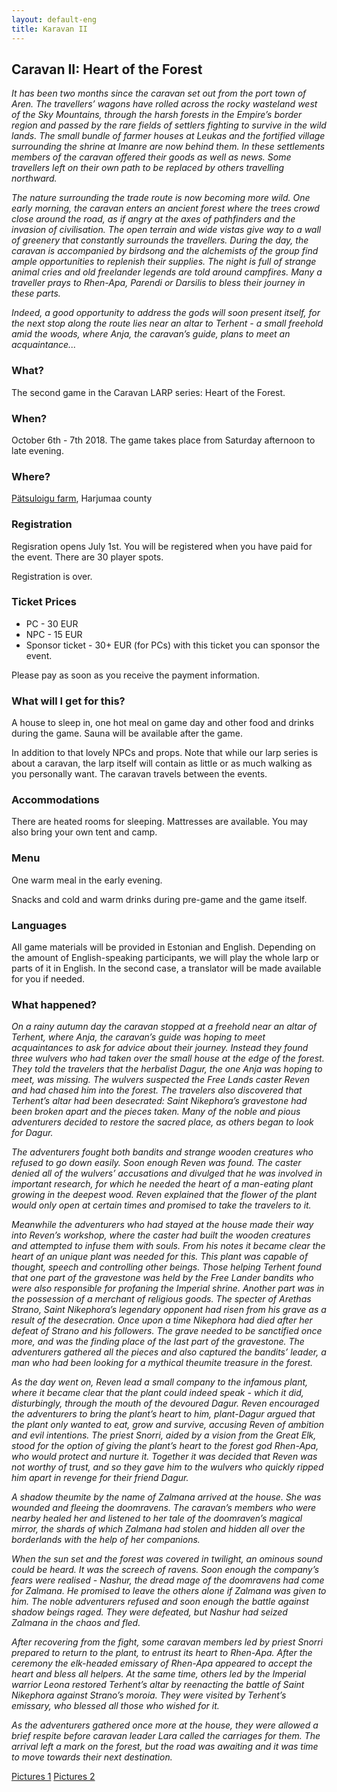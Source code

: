 ```yaml
---
layout: default-eng
title: Karavan II
---
```

## Caravan II: Heart of the Forest

_It has been two months since the caravan set out from the port town of Aren. The travellers’ wagons have rolled across the rocky wasteland west of the Sky Mountains, through the harsh forests in the Empire’s border region and passed by the rare fields of settlers fighting to survive in the wild lands. The small bundle of farmer houses at Leukas and the fortified village surrounding the shrine at Imanre are now behind them. In these settlements members of the caravan offered their goods as well as news. Some travellers left on their own path to be replaced by others travelling northward._

_The nature surrounding the trade route is now becoming more wild. One early morning, the caravan enters an ancient forest where the trees crowd close around the road, as if angry at the axes of pathfinders and the invasion of civilisation. The open terrain and wide vistas give way to a wall of greenery that constantly surrounds the travellers. During the day, the caravan is accompanied by birdsong and the alchemists of the group find ample opportunities to replenish their supplies. The night is full of strange animal cries and old freelander legends are told around campfires. Many a traveller prays to Rhen-Apa, Parendi or Darsilis to bless their journey in these parts._

_Indeed, a good opportunity to address the gods will soon present itself, for the next stop along the route lies near an altar to Terhent - a small freehold amid the woods, where Anja, the caravan’s guide, plans to meet an acquaintance..._

### What?

The second game in the Caravan LARP series: Heart of the Forest.

### When?

October 6th - 7th 2018. The game takes place from Saturday afternoon to late evening.

### Where?

[Pätsuloigu farm](https://www.google.com/maps/dir//59.272547,24.273777/@59.307203,24.393068,9z?hl=en), Harjumaa county

### Registration

Regisration opens July 1st. You will be registered when you have paid for the event. There are 30 player spots.

Registration is over. 

### Ticket Prices

* PC - 30 EUR
* NPC - 15 EUR
* Sponsor ticket - 30+ EUR (for PCs) with this ticket you can sponsor the event.

Please pay as soon as you receive the payment information. 

### What will I get for this?

A house to sleep in, one hot meal on game day and other food and drinks during the game. Sauna will be available after the game. 

In addition to that lovely NPCs and props. Note that while our larp series is about a caravan, the larp itself will contain as little or as much walking as you personally want. The caravan travels between the events.

### Accommodations

There are heated rooms for sleeping. Mattresses are available. You may also bring your own tent and camp. 

### Menu

One warm meal in the early evening.

Snacks and cold and warm drinks during pre-game and the game itself.

### Languages

All game materials will be provided in Estonian and English. Depending on the amount of English-speaking participants, we will play the whole larp or parts of it in English. In the second case, a translator will be made available for you if needed.

<h3 id="description">What happened?</h3>

_On a rainy autumn day the caravan stopped at a freehold near an altar of Terhent, where Anja, the caravan’s guide was hoping to meet acquaintances to ask for advice about their journey. Instead they found three wulvers who had taken over the small house at the edge of the forest. They told the travelers that the herbalist Dagur, the one Anja was hoping to meet, was missing. The wulvers suspected the Free Lands caster Reven and had chased him into the forest. The travelers also discovered that Terhent’s altar had been desecrated: Saint Nikephora’s gravestone had been broken apart and the pieces taken. Many of the noble and pious adventurers decided to restore the sacred place, as others began to look for Dagur._

_The adventurers fought both bandits and strange wooden creatures who refused to go down easily. Soon enough Reven was found. The caster denied all of the wulvers’ accusations and divulged that he was involved in important research, for which he needed the heart of a man-eating plant growing in the deepest wood. Reven explained that the flower of the plant would only open at certain times and promised to take the travelers to it._

_Meanwhile the adventurers who had stayed at the house made their way into Reven’s workshop, where the caster had built the wooden creatures and attempted to infuse them with souls. From his notes it became clear the heart of an unique plant was needed for this. This plant was capable of thought, speech and controlling other beings. Those helping Terhent found that one part of the gravestone was held by the Free Lander bandits who were also responsible for profaning the Imperial shrine. Another part was in the possession of a merchant of religious goods. The specter of Arethas Strano, Saint Nikephora’s legendary opponent had risen from his grave as a result of the desecration. Once upon a time Nikephora had died after her defeat of Strano and his followers. The grave needed to be sanctified once more, and was the finding place of the last part of the gravestone. The adventurers gathered all the pieces and also captured the bandits’ leader, a man who had been looking for a mythical theumite treasure in the forest._

_As the day went on, Reven lead a small company to the infamous plant, where it became clear that the plant could indeed speak - which it did, disturbingly, through the mouth of the devoured Dagur. Reven encouraged the adventurers to bring the plant’s heart to him, plant-Dagur argued that the plant only wanted to eat, grow and survive, accusing Reven of ambition and evil intentions. The priest Snorri, aided by a vision from the Great Elk, stood for the option of giving the plant’s heart to the forest god Rhen-Apa, who would protect and nurture it. Together it was decided that Reven was not worthy of trust, and so they gave him to the wulvers who quickly ripped him apart in revenge for their friend Dagur._

_A shadow theumite by the name of Zalmana arrived at the house. She was wounded and fleeing the doomravens. The caravan’s members who were nearby healed her and listened to her tale of the doomraven’s magical mirror, the shards of which Zalmana had stolen and hidden all over the borderlands with the help of her companions._

_When the sun set and the forest was covered in twilight, an ominous sound could be heard. It was the screech of ravens. Soon enough the company’s fears were realised - Nashur, the dread mage of the doomravens had come for Zalmana. He promised to leave the others alone if Zalmana was given to him. The noble adventurers refused and soon enough the battle against shadow beings raged. They were defeated, but Nashur had seized Zalmana in the chaos and fled._

_After recovering from the fight, some caravan members led by priest Snorri prepared to return to the plant, to entrust its heart to Rhen-Apa. After the ceremony the elk-headed emissary of Rhen-Apa appeared to accept the heart and bless all helpers. At the same time, others led by the Imperial warrior Leona restored Terhent’s altar by reenacting the battle of Saint Nikephora against Strano’s moroia. They were visited by Terhent’s emissary, who blessed all those who wished for it._

_As the adventurers gathered once more at the house, they were allowed a brief respite before caravan leader Lara called the carriages for them. The arrival left a mark on the forest, but the road was awaiting and it was time to move towards their next destination._

[Pictures 1](https://photos.app.goo.gl/2Y9X6VvjQD32zFcu9) [Pictures 2](https://photos.app.goo.gl/eXinCMemcDjPRJb48)

